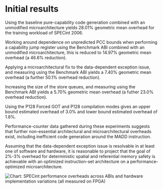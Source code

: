 # Initial results

Using the baseline pure-capability code generation combined with an unmodified
microarchitecture yields 28.01% geometric mean overhead for the training
workload of SPECint 2006.

Working around dependence on unpredicted PCC bounds when performing a
capability jump register using the Benchmark ABI combined with an unmodified
microarchitecture, this is reduced to 14.97% geometric mean overhead (a 46.6%
reduction).

Applying a microarchitectural fix to the data-dependent exception issue, and
measuring using the Benchmark ABI yields a 7.40% geometric mean overhead (a
further 50.1% overhead reduction).

Increasing the size of the store queues, and measuring using the Benchmark ABI
yields a 5.70% geometric mean overhead (a futher 23.0% overhead reduction).

Using the P128 Forced GOT and P128 compilation modes gives an upper bound
estimated overhead of 3.0% and lower bound estimated overhead of 1.8%.

Performance-counter data gathered during these experiments suggests that
further non-essential architectural and microarchitectural overheads exist,
including inefficient code generation around the MADD instruction.

Assuming that the data-dependent exception issue is resolvable in at least one
of software and hardware, it is reasonable to project that the goal of 2%-3%
overhead for deterministic spatial and referential memory safety is achievable
with an optimized instruction-set architecture on a performance-optimized
microarchitecture.

![Chart: SPECint performance overheads across ABIs and hardware implementation
  variations (all measured on FPGA)](specint-detailed-results.svg)
